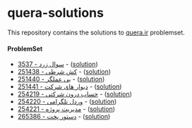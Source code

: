 # quera-solutions
This repository contains the solutions to [quera.ir](https://quera.ir) problemset.

#### ProblemSet
- [3537 - سوال زرد](https://quera.org/problemset/3537) - ([solution](./3537-wow/))
- [251438 - کش شرطی](https://quera.org/problemset/251438) - ([solution](./251438-lru-cache/))
- [251440 - بی عملگر](https://quera.org/problemset/251440) - ([solution](./251440-operator-combinations/))
- [251441 - دیوار های شرکت](https://quera.org/problemset/251441) - ([solution](./251441-shape-on-grid-perimeter/))
- [254219 - حساب درون شرکتی](https://quera.org/problemset/254219) - ([solution](./254219-simplify-depts/))
- [254220 - وردل تلگرامی](https://quera.org/problemset/254220) - ([solution](./254220-wordle/))
- [254221 - مدیریت پروژه](https://quera.org/problemset/254221) - ([solution](./254221-project-management/))
- [265386 - دستور پخت](https://quera.org/problemset/265386) - ([solution](./265386-cooking-recipe/))
